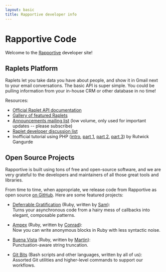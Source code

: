 ```yaml
---
layout: basic
title: Rapportive developer info
---
```



Rapportive Code
===============

Welcome to the [Rapportive](http://rapportive.com/) developer site!


Raplets Platform
----------------

Raplets let you take data you have about people, and show it in Gmail next to your email
conversations. The basic API is super simple. You could be pulling information from your
in-house CRM or other database in no time!

Resources:

* [Official Raplet API documentation](/raplet-docs/)
* [Gallery of featured Raplets](http://raplets.com/)
* [Announcements mailing list](http://groups.google.com/group/raplet-announce)
  (low volume, only used for important updates -- please subscribe)
* [Raplet developer discussion list](http://groups.google.com/group/raplet-dev)
* Inofficial tutorial using PHP
  ([intro](http://blog.rutwick.com/building-raplets-get-started-from-here),
  [part 1](http://blog.rutwick.com/raplets-tutorial-part-1-hello-world),
  [part 2](http://blog.rutwick.com/raplets-tutorial-part-2-add-javascript-to-you-raplet),
  [part 3](http://blog.rutwick.com/raplets-tutorial-part-3-add-metadata-section-to-your-raplet))
  by Rutwick Gangurde



Open Source Projects
--------------------

Rapportive is built using tons of free and open-source software, and we are very grateful to the
developers and maintainers of all those great tools and libraries.

From time to time, when appropriate, we release code from Rapportive as open source
[on GitHub](https://github.com/rapportive-oss). Here are some featured projects:

* [Deferrable Gratification](https://github.com/samstokes/deferrable_gratification)
  (Ruby, written by [Sam](https://github.com/samstokes)):  
  Turns your asynchronous code from a hairy mess of callbacks into elegant, composable patterns.

* [Ampex](https://github.com/rapportive-oss/ampex)
  (Ruby, written by [Conrad](https://github.com/ConradIrwin)):  
  Now you can write anonymous blocks in Ruby with less syntactic noise.

* [Buena Vista](https://github.com/rapportive-oss/buena_vista)
  (Ruby, written by [Martin](https://github.com/ept)):  
  Punctuation-aware string truncation.

* [Git Bits](https://github.com/rapportive-oss/git-bits)
  (Bash scripts and other languages, written by all of us):  
  Assorted Git utilities and higher-level commands to support our workflows.
